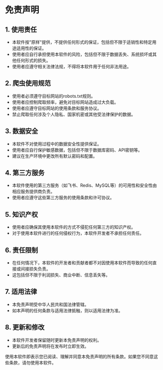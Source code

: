 # 免责声明

## 1. 使用责任
- 本软件按"原样"提供，不提供任何形式的保证，包括但不限于适销性和特定用途适用性的保证。
- 使用者应自行承担使用本软件的风险，包括但不限于数据丢失、系统损坏或其他任何形式的损失。
- 使用者应遵守相关法律法规，不得将本软件用于任何非法用途。

## 2. 爬虫使用规范
- 使用者必须遵守目标网站的robots.txt规则。
- 使用者应控制爬取频率，避免对目标网站造成过大负载。
- 使用者应遵守目标网站的使用条款和服务协议。
- 禁止爬取任何涉及个人隐私、国家机密或其他受法律保护的数据。

## 3. 数据安全
- 本软件不对使用过程中的数据安全性提供保证。
- 使用者应自行保护敏感数据，包括但不限于数据库密码、API密钥等。
- 建议在生产环境中更改所有默认密码和配置。

## 4. 第三方服务
- 本软件使用的第三方服务（如飞书、Redis、MySQL等）的可用性和安全性由相应服务提供商负责。
- 使用者应遵守这些第三方服务的使用条款和许可协议。

## 5. 知识产权
- 使用者应确保其使用本软件的方式不侵犯任何第三方的知识产权。
- 对于使用本软件进行的任何侵权行为，本软件开发者不承担任何责任。

## 6. 责任限制
- 在任何情况下，本软件的开发者和贡献者都不对因使用本软件而导致的任何直接或间接损失负责。
- 这包括但不限于利润损失、商业中断、信息丢失等。

## 7. 适用法律
- 本免责声明受中华人民共和国法律管辖。
- 如本声明的任何条款与适用法律抵触，则以适用法律为准。

## 8. 更新和修改
- 本软件开发者保留随时更新本免责声明的权利。
- 更新后的免责声明将在发布时立即生效。

使用本软件即表示您已阅读、理解并同意本免责声明的所有条款。如果您不同意这些条款，请勿使用本软件。 